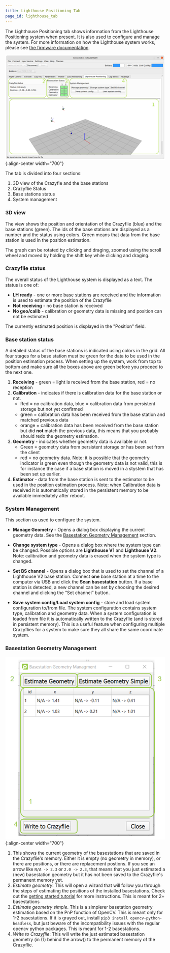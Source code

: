 ```yaml
---
title: Lighthouse Positioning Tab
page_id: lighthouse_tab
---
```


The Lighthouse Positioning tab shows information from the Lighthouse Positioning
system when present. It is also used to configure and manage the system.
For more information on how the Lighthouse system works, please see
[the firmware documentation](https://www.bitcraze.io/documentation/repository/crazyflie-firmware/master/functional-areas/lighthouse/).

![cfclient positioning](/docs/images/cfclient_lh_main.png){:align-center width="700"}

The tab is divided into four sections:
1.  3D view of the Crazyfle and the base stations
2.  Crazyflie Status
3.  Base stations status
4.  System management

### 3D view
The view shows the position and orientation of the Crazyflie (blue) and the
base stations (green). The ids of the base stations are displayed as a number and
the status using colors. Green means that data from the base station is used
in the position estimation.

The graph can be rotated by clicking and draging, zoomed using the scroll wheel
and moved by holding the shift key while clicking and draging.

### Crazyflie status
The overall status of the Lighthouse system is displayed as a text. The status is one of:
*  **LH ready** - one or more base stations are received and the information is used to estimate the position of the Crazyflie
*  **Not receiving** - no base station is received
*  **No geo/calib** - calibration or geometry data is missing and position can not be estimated

The currently estimated position is displayed in the "Position" field.

### Base station status
A detailed status of the base stations is indicated using colors in the grid. All
four stages for a base station must be green for the data to be used in the position
estimation process. When setting up the system, work from top to bottom and make sure all the boxes above are green
before you proceed to the next one.

1.  **Receiving** - green = light is received from the base station, red = no reception
2.  **Calibration** - indicates if there is calibration data for the base station or not.
    * Red = no calibration data, blue = calibration data from persistent storage but not yet confirmed
    * green = calibration data has been received from the base station and matched previous data
    * orange = calibration data has been received from the base station but did **not** match the previous data, this means that you probably should redo the geometry estimation.
3. **Geometry** - indicates whether geometry data is available or not.
    * Green = geometry data from persistent storage or has been set from the client
    * red = no geometry data.
    Note: it is possible that the geometry indicator is green even though the geometry data is not valid, this is for instance the case if a base station is moved in a stystem that has been set up earlier.
4.  **Estimator** - data from the base station is sent to the estimator to be used in the position estimation process.
    Note: when Calibration data is received it is automatically stored in the persistent memory to be available immediately after reboot.

### System Management
This section us used to configure the system.

* **Manage Geometry** - Opens a dialog box displaying the current geometry data. See the [Basestation Geometry Management](#basestation-geometry-management) section.

* **Change system type** - Opens a dialog box where the system type can be changed.
    Possible options are **Lighthouse V1** and **Lighthouse V2**.
    Note: calibration and geometry data is erased when the system type is changed.

* **Set BS channel** - Opens a dialog box that is used to set the channel of a Lighthouse V2
    base station. Connect **one** base station at a time to the computer via USB and click
    the **Scan basestation** button. If a base station is detected, a new channel
    can be set by choosing the desired channel and clicking the “Set channel” button.

* **Save system config**/**Load system config** - store and load system configuration
    to/from file. The system configuration contains system type, calibration and
    geometry data. When a system configuration is loaded from file it is automatically
    written to the Crazyflie (and is stored in persistent memory). This is a
    useful feature when configuring multiple Crazyflies for a system to make sure
    they all share the same coordinate system.

### Basestation Geometry Management

![cfclient positioning](/docs/images/base_station_geo_dialog.png){:align-center width="700"}

1. This shows the current geometry of the basestations that are saved in the Crazyflie's memory. Either it is empty (no geometry in memory), or there are positions, or there are replacement postions. If you see an arrow like `N/A -> 2.3` or `2.0 -> 2.3`, that means that you just estimated a (new) basestation geometry but it has not been saved to the Crazyflie's permanent memory yet.
2. *Estimate geometry*: This will open a wizard that will follow you through the steps of estimating the positions of the installed basestations. Check out the [getting started tutorial](https://www.bitcraze.io/documentation/tutorials/getting-started-with-lighthouse/) for more instructions. This is meant for 2+ basestations
3. *Estimate geometry simple*. This is a simplerer basetation geometry estimation based on the PnP function of OpenCV. This is meant only for 1-2 basestations. If it is grayed out, install `pip3 install opencv-python-headless`, but just beware of the incompatibility issues with the regular opencv python packages. This is meant for 1-2 basestations.
4. *Write to Crazyflie*: This will write the just estimated basestation geometry (in (1) behind the arrow)) to the permanent memory of the Crazyflie.
